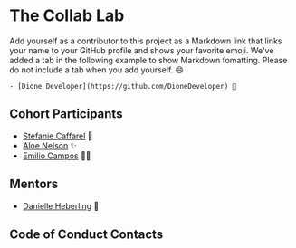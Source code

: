# The Collab Lab

Add yourself as a contributor to this project as a Markdown link that links your name to your GitHub profile and shows your favorite emoji. We've added a tab in the following example to show Markdown fomatting. Please do not include a tab when you add yourself. 😄

    - [Dione Developer](https://github.com/DioneDeveloper) 💅

## Cohort Participants

- [Stefanie Caffarel](https://github.com/stefiecaff) 🐌
- [Aloe Nelson](https://github.com/eonflower) ✨
- [Emilio Campos](https://github.com/3campos) 🧙‍♂️

## Mentors

- [Danielle Heberling](https://github.com/deeheber) 🧐

## Code of Conduct Contacts
